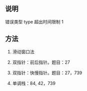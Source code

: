 
## 说明
错误类型            type
超出时间限制         1

## 方法
1. 滑动窗口法

2. 双指针：前后指针。题目：27
3. 双指针：快慢指针。题目：27，739
4. 单调栈：84, 42，739